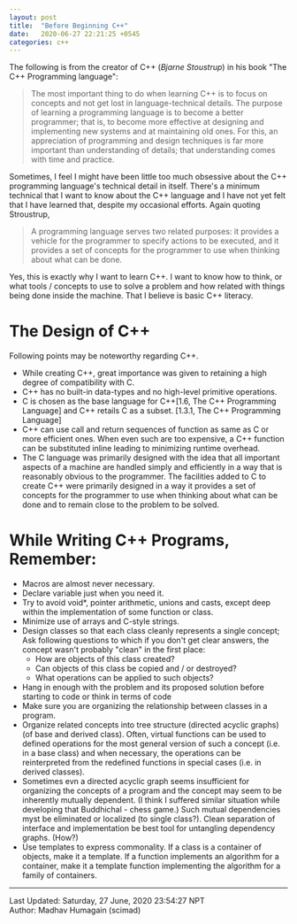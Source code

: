 ```yaml
---
layout: post
title:  "Before Beginning C++"
date:   2020-06-27 22:21:25 +0545
categories: c++
---
```


The following is from the creator of C++ (*Bjarne Stoustrup*) in his book "The C++ Programming language":
> The most important thing to do when learning C++ is to focus on concepts and not get lost in language-technical details. The purpose of learning a programming language is to become a better programmer; that is, to become more effective at designing and implementing new systems and at maintaining old ones. For this, an appreciation of programming and design techniques is far more important than understanding of details; that understanding comes with time and practice.

Sometimes, I feel I might have been little too much obsessive about the C++ programming language's technical detail in itself. There's a minimum technical that I want to know about the C++ language and I have not yet felt that I have learned that, despite my occasional efforts. Again quoting Stroustrup, 
>A programming language serves two related purposes: it provides a vehicle for the programmer to specify actions to be executed, and it provides a set of concepts for the programmer to use when thinking about what can be done.

Yes, this is exactly why I want to learn C++. I want to know how to think, or what tools / concepts to use to solve a problem and how related with things being done inside the machine. That I believe is basic C++ literacy.

# The Design of C++
Following points may be noteworthy regarding C++.

* While creating C++, great importance was given to retaining a high degree of compatibility with C.
* C++ has no built-in data-types and no high-level primitive operations.
* C is chosen as the base language for C++[1.6, The C++ Programming Language] and C++ retails C as a subset. [1.3.1, The C++ Programming Language]
* C++ can use call and return sequences of function as same as C or more efficient ones. When even such are too expensive, a C++ function can be substituted inline leading to minimizing runtime overhead.
* The C language was primarily designed with the idea that all important aspects of a machine are handled simply and efficiently in a way that is reasonably obvious to the programmer. The facilities added to C to create C++ were primarily designed in a way it provides a set of concepts for the programmer to use when thinking about what can be done and to remain close to the problem to be solved.

# While Writing **C++** Programs, Remember:
* Macros are almost never necessary.
* Declare variable just when you need it.
* Try to avoid void*, pointer arithmetic, unions and casts, except deep within the implementation of some function or class.
* Minimize use of arrays and C-style strings.
* Design classes so that each class cleanly represents a single concept; Ask following questions to which if you don't get clear answers, the concept wasn't probably "clean" in the first place:
    * How are objects of this class created?
    * Can objects of this class be copied and / or destroyed?
    * What operations can be applied to such objects?
* Hang in enough with the problem and its proposed solution before starting to code or think in terms of code
* Make sure you are organizing the relationship between classes in a program.
* Organize related concepts into tree structure (directed acyclic graphs) (of base and derived class). Often, virtual functions can be used to defined operations for the most general version of such a concept (i.e. in a base class) and when necessary, the operations can be reinterpreted from the redefined functions in special cases (i.e. in derived classes).
* Sometimes evn a directed acyclic graph seems insufficient for organizing the concepts of a program and the concept may seem to be inherently mutually dependent. (I think I suffered similar situation while developing that Buddhichal - chess game.) Such mutual dependencies myst be eliminated or localized (to single class?). Clean separation of interface and implementation be best tool for untangling dependency graphs. (How?)
* Use templates to express commonality. If a class is a container of objects, make it a template. If a function implements an algorithm for a container, make it a template function implementing the algorithm for a family of containers.

----------
Last Updated: Saturday, 27 June, 2020 23:54:27 NPT  
Author: Madhav Humagain (scimad)
